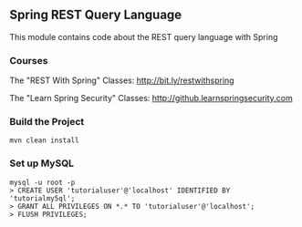 ## Spring REST Query Language

This module contains code about the REST query language with Spring

### Courses

The "REST With Spring" Classes: http://bit.ly/restwithspring

The "Learn Spring Security" Classes: http://github.learnspringsecurity.com

### Build the Project
```
mvn clean install
```

### Set up MySQL
```
mysql -u root -p 
> CREATE USER 'tutorialuser'@'localhost' IDENTIFIED BY 'tutorialmy5ql';
> GRANT ALL PRIVILEGES ON *.* TO 'tutorialuser'@'localhost';
> FLUSH PRIVILEGES;
```

